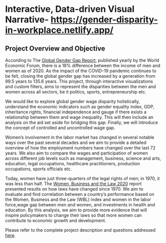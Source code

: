 # Interactive, Data-driven Visual Narrative- https://gender-disparity-in-workplace.netlify.app/

## Project Overview and Objective
According to The [Global Gender Gap Report](https://www.weforum.org/reports/global-gender-gap-report-2021), published yearly by the World Economic Forum, there is a 18% difference between the income of men and women as of 2020. As the impact of the COVID-19 pandemic continues to be felt, closing the global gender gap has increased by a generation from 99.5 years to 135.6 years. This project, through interactive visualizations and custom filters, aims to represent the disparities between the men and women across all sectors, be it politics, sports, entrepreneurship etc.

We would like to explore global gender wage disparity holistically, understand the economic indicators such as gender equality index, GDP, inheritance rights, financial independence and gauge if there exists a relationship between them and wage inequality. This will then include an analysis on the aid set aside for bridging this gap. Finally, we will introduce the concept of controlled and uncontrolled wage gap. 

Women’s involvement in the labor market has changed in several notable ways over the past several decades and we aim to provide a detailed overview of how the employment numbers have changed over the last 72 years. We also aim to compare the wages and participation of women across different job levels such as management, business, science and arts, education, legal occupations, healthcare practitioners, production occupations, sports officials etc. 

Today, women have just three-quarters of the legal rights of men; in 1970, it was less than half. The [Women, Business and the Law 2020](https://openknowledge.worldbank.org/bitstream/handle/10986/32639/9781464815324.pdf?sequence=6&isAllowed=y) report presented results on how laws have changed since 1970. We aim to evaluate and find correlation between a country’s performance based on the Women, Business and the Law (WBL) index and women in the labor force,wage gap between men and women, and investments in health and education. By this analysis, we aim to provide more evidence that will inspire policymakers to change their laws so that more women can contribute to economic growth and development.



Please refer to the complete project description and questions addressed [here](https://github.com/Nikita-Pardeshi/Gender-Disparity-in-Workplace/blob/324c23085df6836a2aecfb53de82ef82254782ad/Project%20Description.pdf). 